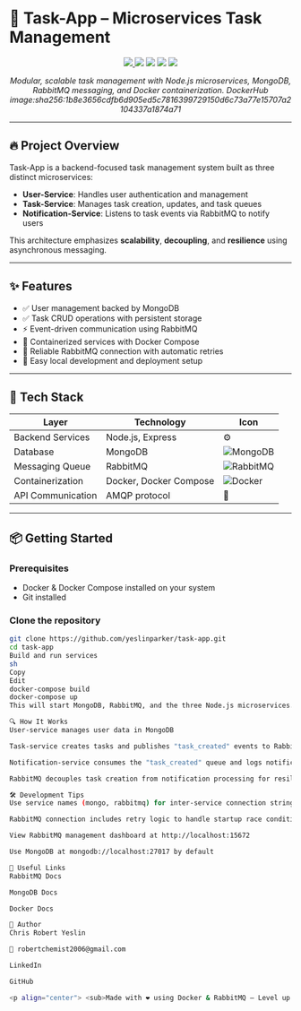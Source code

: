 # 🚀 Task-App – Microservices Task Management

<p align="center">
  <a href="https://github.com/yeslinparker/task-app" target="_blank">
    <img src="https://img.shields.io/badge/Live-Demo-success?style=for-the-badge&logo=vercel" />
  </a>
  <img src="https://img.shields.io/badge/Backend-Node.js-339933?style=for-the-badge&logo=nodedotjs&logoColor=white" />
  <img src="https://img.shields.io/badge/Database-MongoDB-47A248?style=for-the-badge&logo=mongodb&logoColor=white" />
  <img src="https://img.shields.io/badge/Messaging-RabbitMQ-FF6600?style=for-the-badge&logo=rabbitmq&logoColor=white" />
  <img src="https://img.shields.io/badge/Container-Docker-2496ED?style=for-the-badge&logo=docker&logoColor=white" />
</p>

<p align="center">
  <em>Modular, scalable task management with Node.js microservices, MongoDB, RabbitMQ messaging, and Docker containerization.</em>
  <em>DockerHub image:sha256:1b8e3656cdfb6d905ed5c7816399729150d6c73a77e15707a2104337a1874a71</em>
</p>

---

## 🔥 Project Overview

Task-App is a backend-focused task management system built as three distinct microservices:

- **User-Service**: Handles user authentication and management  
- **Task-Service**: Manages task creation, updates, and task queues  
- **Notification-Service**: Listens to task events via RabbitMQ to notify users

This architecture emphasizes **scalability**, **decoupling**, and **resilience** using asynchronous messaging.

---

## ✨ Features

- ✅ User management backed by MongoDB  
- ✅ Task CRUD operations with persistent storage  
- ⚡ Event-driven communication using RabbitMQ  
- 🐳 Containerized services with Docker Compose  
- 🔄 Reliable RabbitMQ connection with automatic retries  
- 🔧 Easy local development and deployment setup  

---

## 🧱 Tech Stack

| Layer              | Technology                          | Icon                                         |
|--------------------|-----------------------------------|----------------------------------------------|
| Backend Services    | Node.js, Express                  | ⚙️                                           |
| Database           | MongoDB                           | ![MongoDB](https://img.shields.io/badge/-MongoDB-47A248?logo=mongodb&logoColor=white) |
| Messaging Queue    | RabbitMQ                         | ![RabbitMQ](https://img.shields.io/badge/-RabbitMQ-FF6600?logo=rabbitmq&logoColor=white) |
| Containerization   | Docker, Docker Compose            | ![Docker](https://img.shields.io/badge/-Docker-2496ED?logo=docker&logoColor=white) |
| API Communication  | AMQP protocol                    | 🔗                                            |

---

## 📦 Getting Started

### Prerequisites

- Docker & Docker Compose installed on your system  
- Git installed  

### Clone the repository

```sh
git clone https://github.com/yeslinparker/task-app.git
cd task-app
Build and run services
sh
Copy
Edit
docker-compose build
docker-compose up
This will start MongoDB, RabbitMQ, and the three Node.js microservices.

🔍 How It Works
User-service manages user data in MongoDB

Task-service creates tasks and publishes "task_created" events to RabbitMQ

Notification-service consumes the "task_created" queue and logs notifications

RabbitMQ decouples task creation from notification processing for resilience

🛠️ Development Tips
Use service names (mongo, rabbitmq) for inter-service connection strings

RabbitMQ connection includes retry logic to handle startup race conditions

View RabbitMQ management dashboard at http://localhost:15672

Use MongoDB at mongodb://localhost:27017 by default

🔗 Useful Links
RabbitMQ Docs

MongoDB Docs

Docker Docs

🙋 Author
Chris Robert Yeslin

📧 robertchemist2006@gmail.com

LinkedIn

GitHub

<p align="center"> <sub>Made with ❤️ using Docker & RabbitMQ – Level up your backend game!</sub> </p> ```
